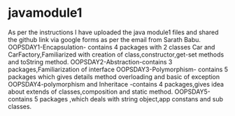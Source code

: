 # javamodule1
As per the instructions I have uploaded the java module1 files and shared the github link via google forms as per the email from Sarath Babu.
OOPSDAY1-Encapsulation- contains 4 packages with 2 classes Car and CarFactory,Familiarized with creation of class,constructor,get-set  methods and toString method.
OOPSDAY2-Abstraction-contains 3 packages,Familiarization of interface 
OOPSDAY3-Polymorphism- contains 5 packages which gives details method overloading and basic of exception
OOPSDAY4-polymorphism and Inheritace -contains 4 packages,gives idea about extends of classes,composition and static method.
OOPSDAY5-contains 5 packages ,which deals with string object,app constans and sub classes.
